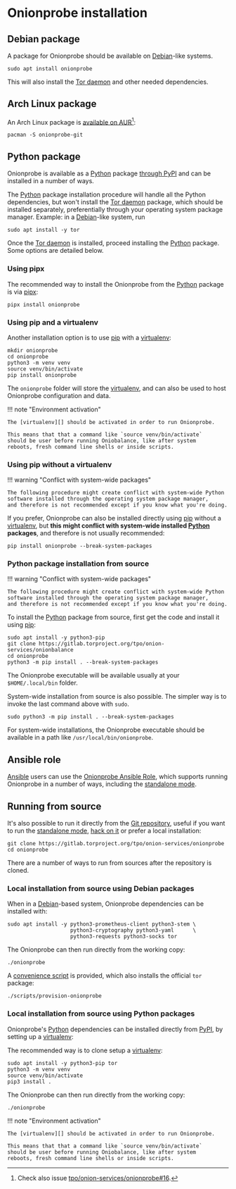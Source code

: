 # Onionprobe installation

## Debian package

A package for Onionprobe should be available on [Debian][]-like systems.

    sudo apt install onionprobe

This will also install the [Tor daemon][] and other needed dependencies.

[Debian]: https://www.debian.org
[Tor daemon]: https://gitlab.torproject.org/tpo/core/tor

## Arch Linux package

An Arch Linux package is [available on AUR][][^arch-linux-package]:

    pacman -S onionprobe-git

[available on AUR]: https://aur.archlinux.org/packages/onionprobe-git
[tpo/onion-services/onionprobe#16]: https://gitlab.torproject.org/tpo/onion-services/onionprobe/-/issues/16

[^arch-linux-package]: Check also issue [tpo/onion-services/onionprobe#16][].

## Python package

Onionprobe is available as a [Python][] package [through PyPI][pypi] and can be
installed in a number of ways.

The [Python][] package installation procedure will handle all the Python
dependencies, but won't install the [Tor daemon][] package, which should be
installed separately, preferentially through your operating system package
manager. Example: in a [Debian][]-like system, run

    sudo apt install -y tor

[Python]: https://python.org
[pypi]: https://pypi.org/project/onionprobe

Once the [Tor daemon][] is installed, proceed installing the [Python][] package.
Some options are detailed below.

### Using pipx

The recommended way to install the Onionprobe from the [Python][] package is
via [pipx][]:

    pipx install onionprobe

[pipx]: https://pipx.pypa.io/stable/

### Using pip and a virtualenv

Another installation option is to use [pip][] with a [virtualenv][]:

    mkdir onionprobe
    cd onionprobe
    python3 -m venv venv
    source venv/bin/activate
    pip install onionprobe

The `onionprobe` folder will store the [virtualenv][], and can also be
used to host Onionprobe configuration and data.

!!! note "Environment activation"

    The [virtualenv][] should be activated in order to run Onionprobe.

    This means that that a command like `source venv/bin/activate`
    should be user before running Oniobalance, like after system
    reboots, fresh command line shells or inside scripts.

[pip]: https://pypi.org/project/pip/
[virtualenv]: https://virtualenv.pypa.io/

### Using pip without a virtualenv

!!! warning "Conflict with system-wide packages"

    The following procedure might create conflict with system-wide Python
    software installed through the operating system package manager,
    and therefore is not recommended except if you know what you're doing.

If you prefer, Onionprobe can also be installed directly using [pip][]
without a [virtualenv][], but **this might conflict with system-wide installed
[Python][] packages**, and therefore is not usually recommended:

    pip install onionprobe --break-system-packages

### Python package installation from source

!!! warning "Conflict with system-wide packages"

    The following procedure might create conflict with system-wide Python
    software installed through the operating system package manager,
    and therefore is not recommended except if you know what you're doing.

To install the [Python][] package from source, first get the code and
install it using [pip][]:

    sudo apt install -y python3-pip
    git clone https://gitlab.torproject.org/tpo/onion-services/onionbalance
    cd onionprobe
    python3 -m pip install . --break-system-packages

The Onionprobe executable will be available usually at your `$HOME/.local/bin`
folder.

System-wide installation from source is also possible. The simpler way
is to invoke the last command above with `sudo`.

    sudo python3 -m pip install . --break-system-packages

For system-wide installations, the Onionprobe executable should be available in
a path like `/usr/local/bin/onionprobe`.

## Ansible role

[Ansible][] users can use the [Onionprobe Ansible Role][], which supports
running Onionprobe in a number of ways, including the [standalone
mode](standalone.md).

[Ansible]: https://ansible.com
[Onionprobe Ansible Role]: https://gitlab.torproject.org/tpo/onion-services/ansible/onionprobe-role

## Running from source

It's also possible to run it directly from the [Git repository][], useful if
you want to run the [standalone mode](standalone.md), [hack on it](hacking.md)
or prefer a local installation:

    git clone https://gitlab.torproject.org/tpo/onion-services/onionprobe
    cd onionprobe

[Git repository]: https://gitlab.torproject.org/tpo/onion-services/onionprobe

There are a number of ways to run from sources after the repository is cloned.

### Local installation from source using Debian packages

When in a [Debian][]-based system, Onionprobe dependencies can be installed
with:

    sudo apt install -y python3-prometheus-client python3-stem \
                        python3-cryptography python3-yaml      \
                        python3-requests python3-socks tor

The Onionprobe can then run directly from the working copy:

    ./onionprobe

A [convenience script][debian-script] is provided, which also installs
the official `tor` package:

    ./scripts/provision-onionprobe

[debian-script]: https://gitlab.torproject.org/tpo/onion-services/onionprobe/-/blob/main/scripts/provision-onionprobe

### Local installation from source using Python packages

Onionprobe's [Python][] dependencies can be installed directly from
[PyPI][pypi], by setting up a [virtualenv][]:

The recommended way is to clone setup a [virtualenv][]:

    sudo apt install -y python3-pip tor
    python3 -m venv venv
    source venv/bin/activate
    pip3 install .

The Onionprobe can then run directly from the working copy:

    ./onionprobe

[Git repository]: https://gitlab.torproject.org/tpo/onion-services/onionprobe

!!! note "Environment activation"

    The [virtualenv][] should be activated in order to run Onionprobe.

    This means that that a command like `source venv/bin/activate`
    should be user before running Oniobalance, like after system
    reboots, fresh command line shells or inside scripts.
